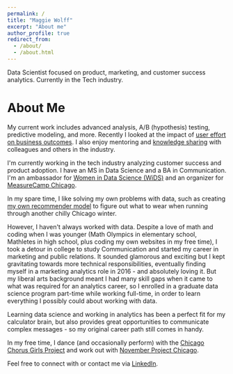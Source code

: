 ```yaml
---
permalink: /
title: "Maggie Wolff"
excerpt: "About me"
author_profile: true
redirect_from: 
  - /about/
  - /about.html
---
```


Data Scientist focused on product, marketing, and customer success analytics. Currently in the Tech industry. 

About Me
======

My current work includes advanced analysis, A/B (hypothesis) testing, predictive modeling, and more. Recently I looked at the impact of [user effort on business outcomes](https://github.com/maggiewolff/user-effort-index/blob/main/IDEAL%20-%20Maggie%20Wolff%20-%20User%20Effort.pdf). I also enjoy mentoring and [knowledge sharing](/talks/) with colleagues and others in the industry. 

I'm currently working in the tech industry analyzing customer success and product adoption. I have an MS in Data Science and a BA in Communication. I'm an ambassador for [Women in Data Science (WiDS)](http:/www.widsconference.org) and an organizer for [MeasureCamp Chicago](https://chicago.measurecamp.org/).

In my spare time, I like solving my own problems with data, such as creating [my own recommender model](https://github.com/maggiewolff/running_clothes_recommender) to figure out what to wear when running through another chilly Chicago winter. 

However, I haven't always worked with data. Despite a love of math and coding when I was younger (Math Olympics in elementary school, Mathletes in high school, plus coding my own websites in my free time), I took a detour in college to study Communication and started my career in marketing and public relations. It sounded glamorous and exciting but I kept gravitating towards more technical responsibilities, eventually finding myself in a marketing analytics role in 2016 - and absolutely loving it. But my liberal arts background meant I had many skill gaps when it came to what was required for an analytics career, so I enrolled in a graduate data science program part-time while working full-time, in order to learn everything I possibly could about working with data. 

Learning data science and working in analytics has been a perfect fit for my calculator brain, but also provides great opportunities to communicate complex messages - so my original career path still comes in handy.  

In my free time, I dance (and occasionally perform) with the [Chicago Chorus Girls Project](https://www.instagram.com/chicagochorusgirls/) and work out with [November Project Chicago](https://www.instagram.com/novemberprojectchicago/). 

Feel free to connect with or contact me via [LinkedIn](https://www.linkedin.com/in/magwolff). 
